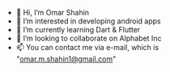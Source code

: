 - 👋 Hi, I’m Omar Shahin
- 👀 I’m interested in developing android apps
- 🌱 I’m currently learning Dart & Flutter
- 💞️ I’m looking to collaborate on Alphabet Inc
- 📫 You can contact me via e-mail, which is "omar.m.shahin1@gmail.com"
<!---
omarmshahin/omarmshahin is a ✨ special ✨ repository because its `README.md` (this file) appears on your GitHub profile.
You can click the Preview link to take a look at your changes.
--->
